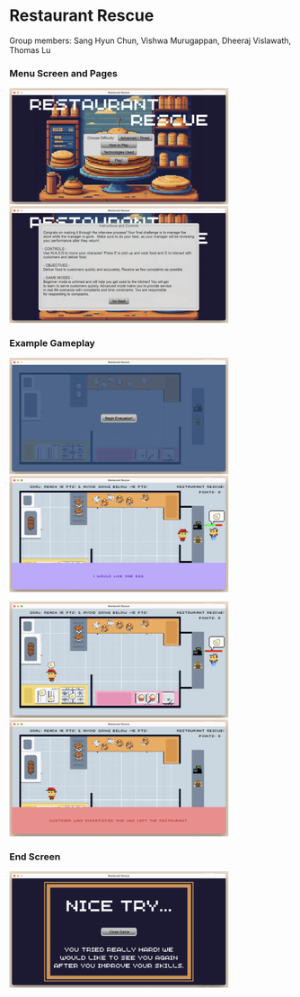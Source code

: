 # Restaurant Rescue
Group members: Sang Hyun Chun, Vishwa Murugappan, Dheeraj Vislawath, Thomas Lu

### Menu Screen and Pages
<p float="left">
  <img src="/README%20Images/Menu Screen.png" width="390" />
  <img src="/README%20Images/Instructions Screen.png" width="390" />
</p>

### Example Gameplay
<p float="left">
  <img src="/README%20Images/Transition Screen.png" width="390" />
  <img src="/README%20Images/Order Example 1.png" width="390" />
</p>
<p float="left">
    <img src="/README%20Images/Order Example 2.png" width="390" />
  <img src="/README%20Images/Order Example 3.png" width="390" />
</p>

### End Screen
<p float="left">
  <img src="/README%20Images/End Screen 2.png" width="390" />
</p>

